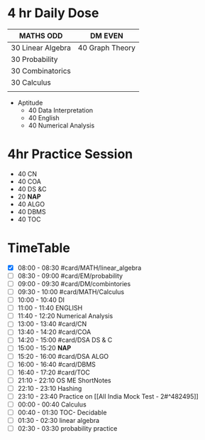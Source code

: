 # 4 hr Daily Dose
| MATHS **ODD**     | DM **EVEN**     |
| ----------------- | --------------- |
| 30 Linear Algebra | 40 Graph Theory |
| 30 Probability    |                 |
| 30 Combinatorics  |                 |
| 30 Calculus       |                 |
|                   |                 |

- Aptitude
	- 40 Data Interpretation
	- 40 English
	- 40 Numerical Analysis 

# 4hr Practice Session
- 40 CN
- 40 COA
- 40 DS &C
- 20 **NAP**
- 40 ALGO
- 40 DBMS
- 40 TOC
  
# TimeTable 
- [x] 08:00 - 08:30 #card/MATH/linear_algebra 
- [ ] 08:30 - 09:00 #card/EM/probability 
- [ ] 09:00 - 09:30 #card/DM/combintories 
- [ ] 09:30 - 10:00 #card/MATH/Calculus 
- [ ] 10:00 - 10:40 DI
- [ ] 11:00 - 11:40 ENGLISH
- [ ] 11:40 - 12:20 Numerical Analysis
- [ ] 13:00 - 13:40 #card/CN 
- [ ] 13:40 - 14:20 #card/COA 
- [ ] 14:20 - 15:00 #card/DSA DS & C
- [ ] 15:00 - 15:20 **NAP**
- [ ] 15:20 - 16:00 #card/DSA ALGO 
- [ ] 16:00 - 16:40 #card/DBMS 
- [ ] 16:40 - 17:20 #card/TOC 
- [ ] 21:10 - 22:10 OS ME ShortNotes
- [ ] 22:10 - 23:10 Hashing
- [ ] 23:10 - 23:40 Practice on [[All India Mock Test - 2#^482495]]
- [ ] 00:00 - 00:40 Calculus
- [ ] 00:40 - 01:30 TOC- Decidable
- [ ] 01:30 - 02:30 linear algebra
- [ ] 02:30 - 03:30 probability practice